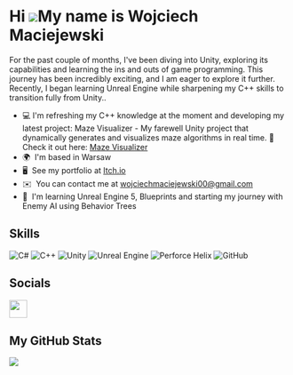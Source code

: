 Hi ![](https://user-images.githubusercontent.com/18350557/176309783-0785949b-9127-417c-8b55-ab5a4333674e.gif)My name is Wojciech Maciejewski
============================================================================================================================================


For the past couple of months, I've been diving into Unity, exploring its capabilities and learning the ins and outs of game programming. This journey has been incredibly exciting, and I am eager to explore it further. Recently, I began learning Unreal Engine while sharpening my C++ skills to transition fully from Unity..


* 💻  I'm refreshing my C++ knowledge at the moment and developing my latest project: Maze Visualizer - My farewell Unity project that dynamically generates and visualizes maze algorithms in real time. 
      🔗 Check it out here: [Maze Visualizer](https://github.com/WojtusMientus/Maze_Visualizer)
* 🌍  I'm based in Warsaw
* 🖥️  See my portfolio at [Itch.io](http://wojciech-maciejewski.itch.io/)
* ✉️  You can contact me at [wojciechmaciejewski00@gmail.com](mailto:wojciechmaciejewski00@gmail.com)
* 📓  I'm learning Unreal Engine 5, Blueprints and starting my journey with Enemy AI using Behavior Trees



## Skills

<img src="https://img.shields.io/badge/C%23-%236839aa?style=for-the-badge&logoColor=white" alt="C#" />
<img src="https://img.shields.io/badge/C%2B%2B-%23015a9e?style=for-the-badge&logo=cplusplus&logoColor=white" alt="C++" />
<img src="https://img.shields.io/badge/Unity-%234b4b4b?style=for-the-badge&logo=unity" alt="Unity" />
<img src="https://img.shields.io/badge/Unreal%20Engine-%23202020?style=for-the-badge&logo=unrealengine&logoColor=white" alt="Unreal Engine" />
<img src="https://img.shields.io/badge/Perforce%20Helix-%2300aeef?style=for-the-badge&logo=perforce&logoColor=white" alt="Perforce Helix" />
<img src="https://img.shields.io/badge/Github-%23832791?style=for-the-badge&logo=github&logoColor=white" alt="GitHub" />


## Socials

<p align="left"> <a href="https://www.linkedin.com/in/wojciech--maciejewski/" target="_blank" rel="noreferrer"> <picture> <source media="(prefers-color-scheme: dark)" srcset="https://raw.githubusercontent.com/danielcranney/readme-generator/main/public/icons/socials/linkedin-dark.svg" /> <source media="(prefers-color-scheme: light)" srcset="https://raw.githubusercontent.com/danielcranney/readme-generator/main/public/icons/socials/linkedin.svg" /> <img src="https://raw.githubusercontent.com/danielcranney/readme-generator/main/public/icons/socials/linkedin.svg" width="32" height="32" /> </picture> </a></p>

## My GitHub Stats

<a href="http://www.github.com/WojtusMientus"><img src="https://github-readme-streak-stats.herokuapp.com/?user=WojtusMientus&stroke=ffffff&background=1c1917&ring=0891b2&fire=0891b2&currStreakNum=ffffff&currStreakLabel=0891b2&sideNums=ffffff&sideLabels=ffffff&dates=ffffff&hide_border=true" /></a>
